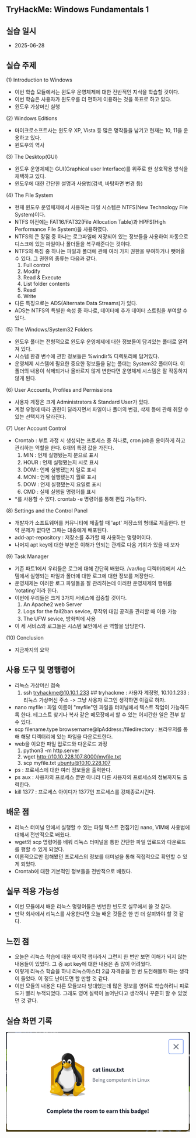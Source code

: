 ## TryHackMe: Windows Fundamentals 1

## 실습 일시
 - 2025-06-28


## 실습 주제
(1) Introduction to Windows 
 - 이번 학습 모듈에서는 윈도우 운영체제에 대한 전반적인 지식을 학습할 것이다.
 - 이번 학습은 사용자가 윈도우를 더 편하게 이용하는 것을 목표로 하고 있다.
 - 윈도우 가상머신 실행 

(2) Windows Editions
 - 마이크로소프트사는 윈도우 XP, Vista 등 많은 명작들을 남기고 현재는 10, 11을 운용하고 있다.
 - 윈도우의 역사

(3) The Desktop(GUI)
 - 윈도우 운영체제는 GUI(Graphical user Interface)를 위주로 한 상호작용 방식을 채택하고 있다.
 - 윈도우에 대한 간단한 설명과 사용법(검색, 바탕화면 변경 등)

(4) The File System
 - 현재 윈도우 운영체제에서 사용하는 파일 시스템은 NTFS(New Technology File System)이다.
 - NTFS 이전에는 FAT16/FAT32(File Allocation Table)과 HPFS(High Performance File System)을 사용하였다.
 - NTFS의 큰 장점 중 하나는 로그파일에 저장되어 있는 정보들을 사용하여 자동으로 디스크에 있는 파일이나 폴더들을 복구해준다는 것이다.
 - NTFS의 특징 중 하나는 파일과 폴더에 관해 여러 가지 권한을 부여하거나 뺏어올 수 있다. 그 권한의 종류는 다음과 같다.
   1) Full control
   2) Modify
   3) Read & Execute
   4) List folder contents
   5) Read
   6) Write
 - 다른 특징으로는 ADS(Alternate Data Streams)가 있다.
 - ADS는 NTFS의 특별한 속성 중 하나로, 데이터에 추가 데이터 스트림을 부여할 수 있다.

(5) The Windows/System32 Folders
 - 윈도우 폴더는 전형적으로 윈도우 운영체제에 대한 정보들이 담겨있는 폴더로 알려져 있다.
 - 시스템 환경 변수에 관한 정보들은 %windir% 디렉토리에 담겨있다.
 - 운영체제 시스템에 필요한 중요한 정보들을 담는 폴더는 System32 폴더이다. 이 폴더의 내용이 삭제되거나 올바르지 않게 변한다면 운영체제 시스템은 잘 작동하지 않게 된다.

(6) User Accounts, Profiles and Permissions
 - 사용자 계정은 크게 Administrators & Standard User가 있다.
 - 계정 유형에 따라 권한이 달라지면서 파일이나 폴더의 변경, 삭제 등에 관해 취할 수 있는 선택지가 달라진다.

(7) User Account Control
 - Crontab : 부트 과정 시 생성되는 프로세스 중 하나로, cron job을 용이하게 하고 관리하는 역할을 한다. 6개의 특정 값을 가진다.
   1) MIN : 언제 실행됐는지 분으로 표시
   2) HOUR : 언제 실행됐는지 시로 표시
   3) DOM : 언제 실행됐는지 일로 표시 
   4) MON : 언제 실행됐는지 월로 표시
   5) DOW : 언제 실행됐는지 요일로 표시
   6) CMD : 실제 실행될 명령어를 표시
 - *를 사용할 수 있다. crontab -e 명령어를 통해 편집 가능하다.

(8) Settings and the Control Panel
 - 개발자가 소프트웨어를 커뮤니티에 제출할 때 'apt' 저장소의 형태로 제출한다. 만약 문제가 없다면 그때는 대중에게 배포된다.
 - add-apt-repository : 저장소를 추가할 때 사용하는 명령어이다.
 - 나머지 apt key에 대한 부분은 이해가 안되는 관계로 다음 기회가 있을 때 보자

(9) Task Manager
 - 기존 파트1에서 우리들은 로그에 대해 간단히 배웠다. /var/log 디렉터리에서 시스템에서 실행되는 파일과 폴더에 대한 로그에 대한 정보를 저장한다.
 - 운영체제는 이러한 로그 파일들을 잘 관리하는데 이러한 운영체제의 행위를 'rotating'이라 한다.
 - 이번에 우리들은 크게 3가지 서비스에 집중할 것이다.
   1) An Apache2 web Server
   2) Logs for the fail2ban sevice, 무작위 대입 공격을 관리할 때 이용 가능
   3) The UFW sevice, 방화벽에 사용
 - 이 세 서비스와 로그들은 시스템 보안에서 큰 역할을 담당한다.

(10) Conclusion
 - 지금까지의 요약


## 사용 도구 및 명행령어   
 - 리눅스 가상머신 접속
   1) ssh tryhackme@10.10.1.233 ## tryhackme : 사용자 계정명, 10.10.1.233 : 리눅스 가상머신 주소 -> 그냥 사용자 로그인 생각하면 이걸로 하자.
 - nano myfile : 파일 이름이 "myfile"인 파일을 터미널에서 텍스트 작업이 가능하도록 한다. 테그스트 찾기나 복사 같은 메모장에서 할 수 있는 어지간한 일은 전부 할 수 있다.
 - scp filename.type browsername@IpAddress:/filedirectory : 브라우저를 통해 해당 디렉터리에 있는 파일을 다운로드한다.
 - web을 이요한 파일 업로드와 다운로드 과정
   1) python3 -m http.server
   2) wget http://10.10.228.107:8000/myfile.txt
   3) scp myfile.txt ubuntu@10.10.228.107
  - ps : 프로세스에 대한 여러 정보들을 출력한다.
  - ps aux : 사용자의 프로세스 뿐만 아니라 다른 사용자의 프로세스의 정보까지도 출력한다.
  - kill 1377 : 프로세스 아이디가 1377인 프로세스를 강제종료시킨다.


## 배운 점
 - 리눅스 터미널 안에서 실행할 수 있는 파일 텍스트 편집기인 nano, VIM에 사용법에 대해서 전반적으로 배웠다. 
 - wget와 scp 명령어를 배워 리눅스 터미널을 통한 간단한 파일 업로드와 다운로드를 행할 수 있게 되었다.
 - 이론적으로만 접해봤던 프로세스의 정보를 터미널을 통해 직접적으로 확인할 수 있게 되었다.
 - Crontab에 대한 기본적인 정보들을 전반적으로 배웠다.


## 실무 적용 가능성
 - 이번 모듈에서 배운 리눅스 명령어들은 빈번한 빈도로 실무에서 쓸 것 같다.
 - 만약 회사에서 리눅스를 사용한다면 오늘 배운 것들은 한 번 더 살펴봐야 할 것 같다.


## 느낀 점
 - 오늘은 리눅스 학습에 대한 마지막 챕터라서 그런지 한 번만 보면 이해가 되지 않는 내용들이 있었다. 그 중 apt key에 대한 내용은 좀 많이 어려웠다.
 - 이렇게 리눅스 학습을 하니 리눅스마스터 2급 자격증을 한 번 도전해볼까 하는 생각이 들었다. 이 정도 난이도면 할 만할 것 같다.
 - 이번 모듈의 내용은 다른 모듈보다 방대했는데 많은 정보를 영어로 학습하려니 피로도가 빨리 누적되었다. 그래도 영어 실력이 늘어난다고 생각하니 꾸준히 할 수 있었던 것 같다.

   
## 실습 화면 기록
![실습 결과](images/Linux_Fundamentals_Part_3.png)
